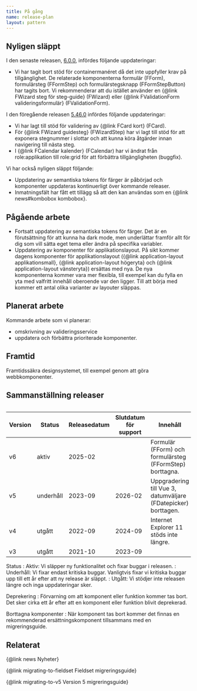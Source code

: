 ```yaml
---
title: På gång
name: release-plan
layout: pattern
---
```


## Nyligen släppt

I den senaste releasen, [6.0.0](https://github.com/Forsakringskassan/designsystem/releases/tag/v6.0.0), infördes följande uppdateringar:

- Vi har tagit bort stöd för containermanéret då det inte uppfyller krav på tillgänglighet. De relaterade komponenterna formulär (FForm), formulärsteg (FFormStep) och formulärstegsknapp (FFormStepButton) har tagits bort. Vi rekommenderar att du istället använder en {@link FWizard steg för steg-guide} (FWizard) eller {@link FValidationForm valideringsformulär} (FValidationForm).

I den föregående releasen [5.46.0](https://github.com/Forsakringskassan/designsystem/releases/tag/v5.46.0) infördes följande uppdateringar:

- Vi har lagt till stöd för validering av {@link FCard kort} (FCard).
- För {@link FWizard guidesteg} (FWizardStep) har vi lagt till stöd för att exponera stegnummer i slottar och att kunna köra åtgärder innan navigering till nästa steg.
- I {@link FCalendar kalender} (FCalendar) har vi ändrat från role:applikation till role:grid för att förbättra tillgängligheten (buggfix).

Vi har också nyligen släppt följande:

- Uppdatering av semantiska tokens för färger är påbörjad och komponenter uppdateras kontinuerligt över kommande releaser.
- Inmatningsfält har fått ett tillägg så att den kan användas som en {@link news#kombobox kombobox}.

## Pågående arbete

- Fortsatt uppdatering av semantiska tokens för färger.
  Det är en förutsättning för att kunna ha dark mode, men underlättar framför allt för dig som vill sätta eget tema eller ändra på specifika variabler.
- Uppdatering av komponenter för applikationslayout.
  På sikt kommer dagens komponenter för applikationslayout ({@link application-layout applikationsmall}, {@link application-layout högeryta} och {@link application-layout vänsteryta}) ersättas med nya.
  De nya komponenterna kommer vara mer flexibla, till exempel kan du fylla en yta med valfritt innehåll oberoende var den ligger.
  Till att börja med kommer ett antal olika varianter av layouter släppas.

## Planerat arbete

Kommande arbete som vi planerar:

- omskrivning av valideringsservice
- uppdatera och förbättra prioriterade komponenter.

## Framtid

Framtidssäkra designsystemet, till exempel genom att göra webbkomponenter.

## Sammanställning releaser

<div class="">
    <table class="table">
        <table aria-labelledby="sammanstallning_releaser">
        <colgroup>
            <col class="table__column--expand" />
            <col class="table__column--expand" />
            <col class="table__column--expand" />
            <col class="table__column--expand" />
            <col class="table__column--expand" />
        </colgroup>
        <thead>
            <tr class="table__row">
                <th
                    scope="col"
                    class="table__column table__column--text table__column--expand"
                >
                    Version
                </th>
                <th
                    scope="col"
                    class="table__column table__column--text table__column--expand"
                >
                    Status
                </th>
                <th
                    scope="col"
                    class="table__column table__column--text table__column--expand"
                >
                    Releasedatum
                </th>
                <th
                    scope="col"
                    class="table__column table__column--text table__column--expand"
                >
                    Slutdatum för support
                </th>
                <th
                    scope="col"
                    class="table__column table__column--text table__column--expand"
                >
                    Innehåll
                </th>
            </tr>
        </thead>
        <tbody>
            <tr class="table__row__active table__row">
                <td class="table__column table__column--text">
                    v6
                </td>
                <td class="table__column table__column--text">
                    aktiv 
                </td>
                <td class="table__column table__column--text">
                    2025-02 
                </td>
                <td class="table__column table__column--text"> 
                </td>
                <td class="table__column table__column--text">
                    Formulär (FForm) och formulärsteg (FFormStep) borttagna. 
                </td>
            </tr>
            <tr class="table__row__support table__row">
                <td class="table__column table__column--text ">
                    v5 
                </td>
                <td class="table__column table__column--text">
                    underhåll 
                </td>
                <td class="table__column table__column--text">
                    2023-09 
                </td>
                <td class="table__column table__column--text">
                    2026-02 
                </td>
                <td class="table__column table__column--text">
                    Uppgradering till Vue 3, datumväljare (FDatepicker) borttagen. 
                </td>
            </tr>
            <tr class="table__row__removed table__row">
                <td class="table__column table__column--text">
                    v4 
                </td>
                <td class="table__column table__column--text">
                    utgått 
                </td>
                <td class="table__column table__column--text">
                    2022-09 
                </td>
                <td class="table__column table__column--text">
                    2024-09 
                </td>
                 <td class="table__column table__column--text">
                    Internet Explorer 11 stöds inte längre. 
                </td>
            </tr>
            <tr class="table__row__r_emoved table__row">
                <td class="table__column table__column--text">
                    v3 
                </td>
                <td class="table__column table__column--text">
                    utgått 
                </td>
                <td class="table__column table__column--text">
                    2021-10 
                </td>
                <td class="table__column table__column--text">
                    2023-09 
                </td>
                 <td class="table__column table__column--text">
                </td>
            </tr>
        </tbody>
    </table>
</div>

Status
: Aktiv: Vi släpper ny funktionalitet och fixar buggar i releasen.
: Underhåll: Vi fixar endast kritiska buggar.
Vanligtvis fixar vi kritiska buggar upp till ett år efter att ny release är släppt.
: Utgått: Vi stödjer inte releasen längre och inga uppdateringar sker.

Deprekering
: Förvarning om att komponent eller funktion kommer tas bort. Det sker cirka ett år efter att en komponent eller funktion blivit deprekerad.

Borttagna komponenter
: När komponent tas bort kommer det finnas en rekommenderad ersättningskomponent tillsammans med en migreringsguide.

## Relaterat

{@link news Nyheter}

{@link migrating-to-fieldset Fieldset migreringsguide}

{@link migrating-to-v5 Version 5 migreringsguide}
